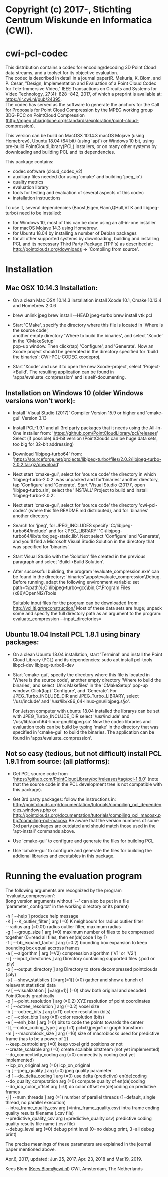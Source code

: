 # Copyright (c) 2017-, Stichting Centrum Wiskunde en Informatica (CWI).

cwi-pcl-codec
=============

This distribution contains a codec for encoding/decoding 3D Point Cloud data streams, and a toolset for its objective evaluation.   
The codec is described in detail in a journal paper(R. Mekuria, K. Blom, and P. Cesar, "Design, Implementation and Evaluation of a Point Cloud Codec for Tele-Immersive Video," IEEE Transactions on Circuits and Systems for Video Technology, 27(4): 828 -842, 2017, of which a preprint is available at: https://ir.cwi.nl/pub/24395.   
The codec has served as the software to generate the anchors for the Call for Proposals for Point Cloud Compression by  the MPEG working group 3DG-PCC on PointCloud Compression
(http://mpeg.chiariglione.org/standards/exploration/point-cloud-compression).

This version can be build on  MacOSX 10.14.3 macOS Mojave (using Homebrew), Ubuntu 18.04 (64 bit) (using 'apt') or Windows 10 bit, using pre-build PointCloudLibrary(PCL)
installers, or on many other systems by downloading and building PCL and its dependencies.

This package contains:

* codec software (cloud_codec_v2)
* auxiliary files needed (for using 'cmake'  and building 'jpeg_io')
* quality metrics
* evaluation library
* tools for testing and evaluation of several aspects of this codec
* installation instructions

To use it, several dependencies (Boost,Eigen,Flann,QHull,VTK and libjpeg-turbo) need to be installed:  

* for Windows 10, most of this can be done using an all-in-one installer
* for macOS Mojave 14.3 using Homebrew.
* for Ubuntu 18.04 by installing a number of Debian packages
* for all other supported systems by downloading, building and installing PCL 
  and its necessary Third Party Package (TPP's) as described at:
  http://pointclouds.org/downloads -> 'Compiling from source'.

Installation
============

Mac OSX 10.14.3 Installation:
-----------------------------

* On a clean Mac OSX 10.14.3 installation install Xcode 10.1, Cmake 10.13.4 and Homebrew 2.0.6

* brew unlink jpeg
  brew install --HEAD jpeg-turbo
  brew install vtk pcl

* Start 'CMake', specify the directory where this file is located in 'Where is the source code',                            
  another empty directory 'Where to build the binaries', and select 'Xcode'  in the 'CMakeSetup'                        
  pop-up window. Then click(tap) 'Configure', and 'Generate'.
  Now an Xcode project should be generated in the directory specified for 'build the binaries':
  CWI-PCL-CODEC.xcodeproj.

* Start 'Xcode' and use it to open the new Xcode-project, select 'Project->Build'.
  The resulting application can be found in 'apps/evaluate_compression' and is self-documenting.

Installation on Windows 10 (older Windows versions won't work):
---------------------------------------------------------------

* Install 'Visual Studio (2017)' Compiler Version 15.9 or higher and 'cmake-gui' Version 3.13

* Install PCL-1.9.1 and all 3rd party packages that it needs using the
  All-In-One Installer from: 'https://github.com/PointCloudLibrary/pcl/releases'
  Select (if possible) 64-bit version (PointClouds can be huge data sets, too big for 32-bit addressing)

* Download 'libjpeg-turbo64' from: 'https://sourceforge.net/projects/libjpeg-turbo/files/2.0.2/libjpeg-turbo-2.0.2.tar.gz/download'

* Next start 'cmake-gui', select for 'source code' the directory in which 'libjpeg-turbo-2.0.2' was unpacked and
  for'binaries' another directory, tap 'Configure' and 'Generate'.
  Start 'Visual Studio (2017)', open 'libjpeg-turbo.sln', select the 'INSTALL' Project to build and install 'libjpeg-turbo-2.0.2'.

* Next start 'cmake-gui', select for 'source code' the directory 'cwi-pcl-codec' (where this file README.md
  distributed), and for 'binaries' another directory

* Search for 'jpeg', for JPEG_INCLUDES specify 'C:/libjpeg-turbo64/include' and for 'JPEG_LIBRARY'
  'C:/libjpeg-turbo64/lib/turbojpeg-static.lib'.
  Next select 'Configure' and 'Generate', and you'll find a Microsoft Visual Studio Solution
  in the directory that was specified for 'binaries'.
 
* Start Visual Studio with the 'Solution' file created in the previous paragraph and select 'Build->Build Solution'.

* After successful building, the program 'evaluate_compression.exe' can be found in the directory:
 'binaries'\apps\evaluate_compression\Debug.
  Before running, adapt the following environment variable:
  set path=%path%;C:\libjpeg-turbo-gcc\bin;C:\Program Files (x86)\OpenNI2\Tools 
 
  Suitable input files for the program can be downloaded from: http://vcl.iti.gr/reconstruction/
  Most of these data sets are huge; unpack some and specify the full directory path as an argument
  to the program:
  evaluate_compression --input_directories=<full path to directory with datafiles>

Ubuntu 18.04 Install PCL 1.8.1 using binary packages:
-----------------------------------------------------

* On a clean Ubuntu 18.04 installation, start 'Terminal' and install the Point Cloud Library (PCL) and its dependencies:
   sudo apt install pcl-tools libpcl-dev  libjpeg-turbo8-dev

  
* Start 'cmake-gui', specify the directory where this file is located in 'Where is the source code',
  another empty directory 'Where to build the binaries', and select 'Unix Makefiles' in the 'CMakeSetup'
  pop-up window. Click(tap) 'Configure', and 'Generate'.
  For JPEG_Turbo_INCLUDE_DIR and JPEG_Turbo_LIBRARY, select '/usr/include' and '/usr/lib/x86_64-linux-gnu/libjpeg.s§o'.
  
  For Jetson computer with ubuntu 18.04 installed the librarys can be set with JPEG_Turbo_INCLUDE_DIR select '/usr/include'  and    '/usr/lib/aarch64-linux-gnu/libjpeg.so'
Now the codec libraries and evaluation tools can be build by typing 'make' in the directory
that was specified in 'cmake-gui' to build the binaries. The application can be found in 'apps/evaluate_compression'.

Not so easy (tedious, but not difficult) install PCL 1.9.1 from source: (all platforms):
----------------------------------------------------------------------------------------

* Get PCL source code from 'https://github.com/PointCloudLibrary/pcl/releases/tag/pcl-1.8.0'
  (note that the source code in the PCL development tree is not compatible with this package).

* Get 3rd party packages:
  follow the instructions in: http://pointclouds.org/documentation/tutorials/compiling_pcl_dependencies_windows.php
  or http://pointclouds.org/documentation/tutorials/compiling_pcl_macosx.php#compiling-pcl-macosx
  Be aware that the version numbers of some 3rd party packages are outdated and should match those used in the
  'apt-install' commands above.

* Use 'cmake-gui' to configure and generate the files for building PCL

* Use 'cmake-gui' to configure and generate the files for building the addional libraries and excutables in this package.

Running the evaluation program
==============================

The following arguments are recognized by the program 'evaluate_compression':  
(long version arguments without '--' can also be put in a file 'parameter_config.txt' in the working directory or its parent)

  -h [ --help ]                         produce help message  
  -K [ --K_outlier_filter ] arg (=0)    K neighbours for radius outlier filter   
  --radius arg (=0.01)                  radius outlier filter, maximum radius  
  -g [ --group_size ] arg (=0)          maximum number of files to be compressed together (0=read all files, then en(de)code 1 by 1)  
  -f [ --bb_expand_factor ] arg (=0.2)  bounding box expansion to keep bounding box equal accross frames  
  -a [ --algorithm ] arg (=V2)          compression algorithm ('V1' or 'V2')  
  -i [ --input_directories ] arg        Directory containing supported files (.pcd or .ply)  
  -o [ --output_directory ] arg         Directory to store decompressed pointclouds (.ply)  
  -s [ --show_statistics ] [=arg(=1)] (=0) gather and show a bunch of releavant statistical data  
  -v [ --visualization ] [=arg(=1)] (=0) show both original and decoded PointClouds graphically  
  -p [ --point_resolution ] arg (=0.2)  XYZ resolution of point coordinates  
  -r [ --octree_resolution ] arg (=0.2) voxel size  
  -b [ --octree_bits ] arg (=11)        octree resolution (bits)  
  -c [ --color_bits ] arg (=8)          color resolution (bits)  
  -e [ --enh_bits ] arg (=0)            bits to code the points towards the center  
  -t [ --color_coding_type ] arg (=1)   pcl=0,jpeg=1 or graph transform  
  -m [ --macroblock_size ] arg (=16)    size of macroblocks used for predictive frame (has to be a power of 2)  
  --keep_centroid  arg (=0)             keep voxel grid positions or not  
  --create_scalable arg (=0)            create scalable bitstream (not yet implemented)  
  --do_connectivity_coding arg (=0)     connectivity coding (not yet implemented)  
  --icp_on_original arg (=0)            icp_on_original  
  -q [ --jpeg_quality ] arg (=0)        jpeg quality parameter  
  -d [ --do_delta_coding ] arg (=0)     use delta (predictive) en(de)coding  
  --do_quality_computation arg (=0)     compute quality of en(de)coding  
  --do_icp_color_offset arg (=0)        do color offset en(de)coding on predictive frames  
  -j [ --num_threads ] arg (=1)         number of parallel threads (1=default, single  thread, no parallel execution)  
  --intra_frame_quality_csv arg (=intra_frame_quality.csv) intra frame coding quality results filename (.csv file)  
  --predictive_quality_csv arg (=predictive_quality.csv) predictive coding quality results file name (.csv file)  
  --debug_level arg (=0)                debug print level (0=no debug print, 3=all debug print)  

The precise meanings of these parameters are explained in the journal paper mentioned above.

Apr.6, 2017, updated: Jun 25, 2017, Apr. 23, 2018 and Mar.19, 2019.
   
Kees Blom (Kees.Blom@cwi.nl) CWI, Amsterdam, The Netherlands


